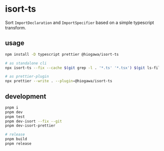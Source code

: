 # isort-ts

Sort `ImportDeclaration` and `ImportSpecifier` based on a simple typescript transform.

## usage

```sh
npm install -D typescript prettier @hiogawa/isort-ts

# as standalone cli
npx isort-ts --fix --cache $(git grep -l . '*.ts' '*.tsx') $(git ls-files --others --exclude-standard '*.ts')

# as prettier-plugin
npx prettier --write . --plugin=@hiogawa/isort-ts
```

## development

```sh
pnpm i
pnpm dev
pnpm test
pnpm dev-isort --fix --git
pnpm dev-isort-prettier

# release
pnpm build
pnpm release
```

